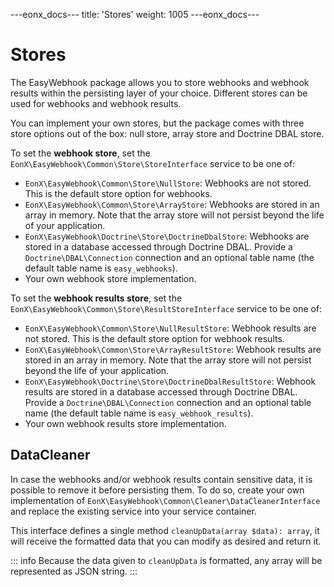 ---eonx_docs---
title: 'Stores'
weight: 1005
---eonx_docs---

# Stores

The EasyWebhook package allows you to store webhooks and webhook results within the persisting layer of your choice.
Different stores can be used for webhooks and webhook results.

You can implement your own stores, but the package comes with three store options out of the box: null store, array
store and Doctrine DBAL store.

To set the **webhook store**, set the `EonX\EasyWebhook\Common\Store\StoreInterface` service to be one of:

- `EonX\EasyWebhook\Common\Store\NullStore`: Webhooks are not stored. This is the default store option for webhooks.
- `EonX\EasyWebhook\Common\Store\ArrayStore`: Webhooks are stored in an array in memory. Note that the array store will not
  persist beyond the life of your application.
- `EonX\EasyWebhook\Doctrine\Store\DoctrineDbalStore`: Webhooks are stored in a database accessed through Doctrine DBAL. Provide
  a `Doctrine\DBAL\Connection` connection and an optional table name (the default table name is `easy_webhooks`).
- Your own webhook store implementation.

To set the **webhook results store**, set the `EonX\EasyWebhook\Common\Store\ResultStoreInterface` service to be
one of:

- `EonX\EasyWebhook\Common\Store\NullResultStore`: Webhook results are not stored. This is the default store option for
  webhook results.
- `EonX\EasyWebhook\Common\Store\ArrayResultStore`: Webhook results are stored in an array in memory. Note that the array
  store will not persist beyond the life of your application.
- `EonX\EasyWebhook\Doctrine\Store\DoctrineDbalResultStore`: Webhook results are stored in a database accessed through Doctrine
  DBAL. Provide a `Doctrine\DBAL\Connection` connection and an optional table name (the default table name is
  `easy_webhook_results`).
- Your own webhook results store implementation.

## DataCleaner

In case the webhooks and/or webhook results contain sensitive data, it is possible to remove it before persisting them.
To do so, create your own implementation of `EonX\EasyWebhook\Common\Cleaner\DataCleanerInterface` and replace the
existing service into your service container.

This interface defines a single method `cleanUpData(array $data): array`, it will receive the formatted data that you
can modify as desired and return it.

::: info
Because the data given to `cleanUpData` is formatted, any array will be represented as JSON string.
:::
